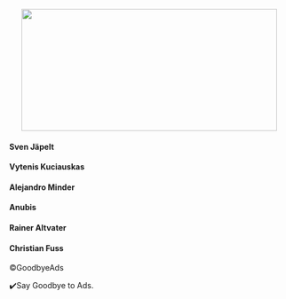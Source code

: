 <p align="center">
  <img width="460" height="220" src="https://raw.githubusercontent.com/jerryn70/GoodbyeAds/master/Images/GoodbyeAds_New_logo_Trans.png">
</p>

#### Sven Jäpelt
#### Vytenis Kuciauskas
#### Alejandro Minder
#### Anubis
#### Rainer Altvater
#### Christian Fuss

©️GoodbyeAds

✔️Say Goodbye to Ads.
